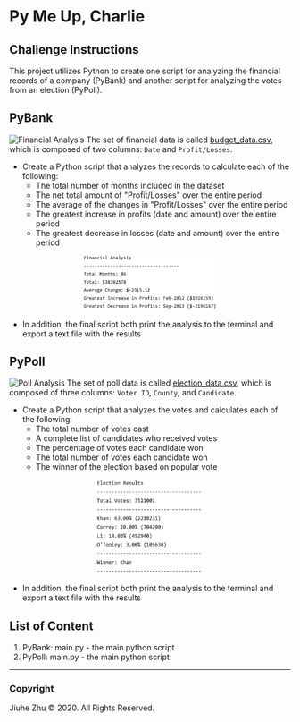 # Py Me Up, Charlie
## Challenge Instructions
This project utilizes Python to create one script for analyzing the financial records of a company (PyBank) and another script for analyzing the votes from an election (PyPoll).

## PyBank
![Financial Analysis](https://www.carolineuniversity.com/wp-content/uploads/2019/09/Financial-Analysis.jpg)
The set of financial data is called [budget_data.csv](https://github.com/Jiuhe2020/python-challenge/blob/master/PyBank/Resources/budget_data.csv), which is composed of two columns: `Date` and `Profit/Losses`.
- Create a Python script that analyzes the records to calculate each of the following:
  - The total number of months included in the dataset
  - The net total amount of "Profit/Losses" over the entire period
  - The average of the changes in "Profit/Losses" over the entire period
  - The greatest increase in profits (date and amount) over the entire period
  - The greatest decrease in losses (date and amount) over the entire period
<p align="center">
  <img src="https://github.com/Jiuhe2020/python-challenge/blob/master/images/PyBank.png" height="50%" width="50%">
</p>

- In addition, the final script both print the analysis to the terminal and export a text file with the results

## PyPoll
![Poll Analysis](https://labourlist.org/wp-content/uploads/2011/10/poll_vote-1600x900.jpg)
The set of poll data is called [election_data.csv](https://github.com/Jiuhe2020/python-challenge/blob/master/PyPoll/Resources/election_data.csv), which is composed of three columns: `Voter ID`, `County`, and `Candidate`.
- Create a Python script that analyzes the votes and calculates each of the following:
  - The total number of votes cast
  - A complete list of candidates who received votes
  - The percentage of votes each candidate won
  - The total number of votes each candidate won
  - The winner of the election based on popular vote
<p align="center">
  <img src="https://github.com/Jiuhe2020/python-challenge/blob/master/images/PyPoll.png" height="40%" width="40%">
</p>

- In addition, the final script both print the analysis to the terminal and export a text file with the results

## List of Content
1. PyBank: main.py - the main python script
2. PyPoll: main.py - the main python script

---
### Copyright
Jiuhe Zhu © 2020. All Rights Reserved.
